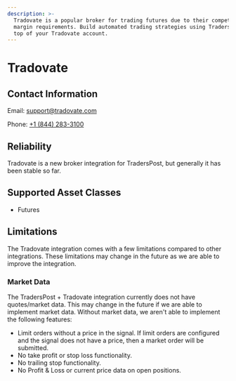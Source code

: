 ```yaml
---
description: >-
  Tradovate is a popular broker for trading futures due to their competitive
  margin requirements. Build automated trading strategies using TradersPost on
  top of your Tradovate account.
---
```


# Tradovate

## Contact Information

Email: [support@tradovate.com](mailto:support@tradovate.com)

Phone: [+1 (844) 283-3100](tel:18442833100)

## Reliability

Tradovate is a new broker integration for TradersPost, but generally it has been stable so far.

## Supported Asset Classes

* Futures

## Limitations

The Tradovate integration comes with a few limitations compared to other integrations. These limitations may change in the future as we are able to improve the integration.

### Market Data

The TradersPost + Tradovate integration currently does not have quotes/market data. This may change in the future if we are able to implement market data. Without market data, we aren't able to implement the following features:

* Limit orders without a price in the signal. If limit orders are configured and the signal does not have a price, then a market order will be submitted.
* No take profit or stop loss functionality.
* No trailing stop functionality.
* No Profit & Loss or current price data on open positions.
